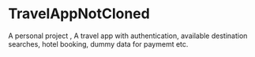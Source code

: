 # TravelAppNotCloned
A personal project , A travel app with authentication, available destination searches, hotel booking, dummy data for paymemt etc.
